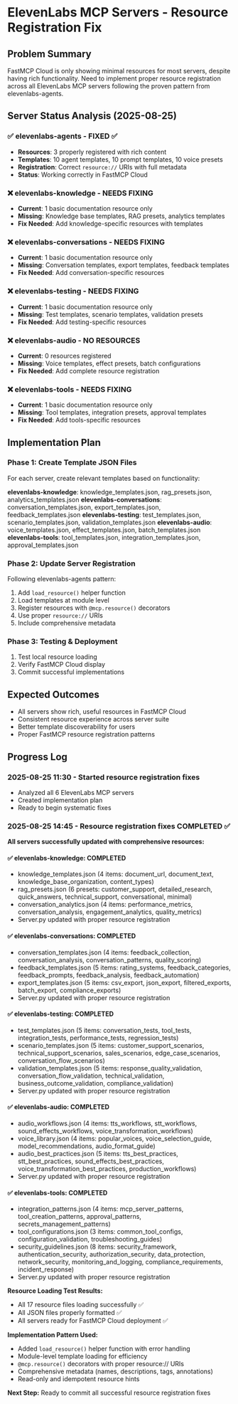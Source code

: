 # ElevenLabs MCP Servers - Resource Registration Fix

## Problem Summary
FastMCP Cloud is only showing minimal resources for most servers, despite having rich functionality. Need to implement proper resource registration across all ElevenLabs MCP servers following the proven pattern from elevenlabs-agents.

## Server Status Analysis (2025-08-25)

### ✅ elevenlabs-agents - FIXED ✅
- **Resources**: 3 properly registered with rich content
- **Templates**: 10 agent templates, 10 prompt templates, 10 voice presets
- **Registration**: Correct `resource://` URIs with full metadata
- **Status**: Working correctly in FastMCP Cloud

### ❌ elevenlabs-knowledge - NEEDS FIXING
- **Current**: 1 basic documentation resource only
- **Missing**: Knowledge base templates, RAG presets, analytics templates
- **Fix Needed**: Add knowledge-specific resources with templates

### ❌ elevenlabs-conversations - NEEDS FIXING
- **Current**: 1 basic documentation resource only  
- **Missing**: Conversation templates, export templates, feedback templates
- **Fix Needed**: Add conversation-specific resources

### ❌ elevenlabs-testing - NEEDS FIXING
- **Current**: 1 basic documentation resource only
- **Missing**: Test templates, scenario templates, validation presets
- **Fix Needed**: Add testing-specific resources

### ❌ elevenlabs-audio - NO RESOURCES
- **Current**: 0 resources registered
- **Missing**: Voice templates, effect presets, batch configurations
- **Fix Needed**: Add complete resource registration

### ❌ elevenlabs-tools - NEEDS FIXING
- **Current**: 1 basic documentation resource only
- **Missing**: Tool templates, integration presets, approval templates
- **Fix Needed**: Add tools-specific resources

## Implementation Plan

### Phase 1: Create Template JSON Files
For each server, create relevant templates based on functionality:

**elevenlabs-knowledge**: knowledge_templates.json, rag_presets.json, analytics_templates.json
**elevenlabs-conversations**: conversation_templates.json, export_templates.json, feedback_templates.json
**elevenlabs-testing**: test_templates.json, scenario_templates.json, validation_templates.json
**elevenlabs-audio**: voice_templates.json, effect_templates.json, batch_templates.json
**elevenlabs-tools**: tool_templates.json, integration_templates.json, approval_templates.json

### Phase 2: Update Server Registration
Following elevenlabs-agents pattern:
1. Add `load_resource()` helper function
2. Load templates at module level
3. Register resources with `@mcp.resource()` decorators
4. Use proper `resource://` URIs
5. Include comprehensive metadata

### Phase 3: Testing & Deployment
1. Test local resource loading
2. Verify FastMCP Cloud display
3. Commit successful implementations

## Expected Outcomes
- All servers show rich, useful resources in FastMCP Cloud
- Consistent resource experience across server suite
- Better template discoverability for users
- Proper FastMCP resource registration patterns

## Progress Log

### 2025-08-25 11:30 - Started resource registration fixes
- Analyzed all 6 ElevenLabs MCP servers
- Created implementation plan
- Ready to begin systematic fixes

### 2025-08-25 14:45 - Resource registration fixes COMPLETED ✅

**All servers successfully updated with comprehensive resources:**

#### ✅ elevenlabs-knowledge: COMPLETED
- knowledge_templates.json (4 items: document_url, document_text, knowledge_base_organization, content_types)
- rag_presets.json (6 presets: customer_support, detailed_research, quick_answers, technical_support, conversational, minimal)
- conversation_analytics.json (4 items: performance_metrics, conversation_analysis, engagement_analytics, quality_metrics)
- Server.py updated with proper resource registration

#### ✅ elevenlabs-conversations: COMPLETED  
- conversation_templates.json (4 items: feedback_collection, conversation_analysis, conversation_patterns, quality_scoring)
- feedback_templates.json (5 items: rating_systems, feedback_categories, feedback_prompts, feedback_analysis, feedback_automation)
- export_templates.json (5 items: csv_export, json_export, filtered_exports, batch_export, compliance_exports)
- Server.py updated with proper resource registration

#### ✅ elevenlabs-testing: COMPLETED
- test_templates.json (5 items: conversation_tests, tool_tests, integration_tests, performance_tests, regression_tests) 
- scenario_templates.json (5 items: customer_support_scenarios, technical_support_scenarios, sales_scenarios, edge_case_scenarios, conversation_flow_scenarios)
- validation_templates.json (5 items: response_quality_validation, conversation_flow_validation, technical_validation, business_outcome_validation, compliance_validation)
- Server.py updated with proper resource registration

#### ✅ elevenlabs-audio: COMPLETED
- audio_workflows.json (4 items: tts_workflows, stt_workflows, sound_effects_workflows, voice_transformation_workflows)
- voice_library.json (4 items: popular_voices, voice_selection_guide, model_recommendations, audio_format_guide)  
- audio_best_practices.json (5 items: tts_best_practices, stt_best_practices, sound_effects_best_practices, voice_transformation_best_practices, production_workflows)
- Server.py updated with proper resource registration

#### ✅ elevenlabs-tools: COMPLETED
- integration_patterns.json (4 items: mcp_server_patterns, tool_creation_patterns, approval_patterns, secrets_management_patterns)
- tool_configurations.json (3 items: common_tool_configs, configuration_validation, troubleshooting_guides)
- security_guidelines.json (8 items: security_framework, authentication_security, authorization_security, data_protection, network_security, monitoring_and_logging, compliance_requirements, incident_response)
- Server.py updated with proper resource registration

**Resource Loading Test Results:**
- All 17 resource files loading successfully ✅
- All JSON files properly formatted ✅ 
- All servers ready for FastMCP Cloud deployment ✅

**Implementation Pattern Used:**
- Added `load_resource()` helper function with error handling
- Module-level template loading for efficiency
- `@mcp.resource()` decorators with proper resource:// URIs
- Comprehensive metadata (names, descriptions, tags, annotations)
- Read-only and idempotent resource hints

**Next Step:** Ready to commit all successful resource registration fixes
